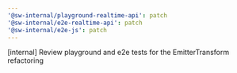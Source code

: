 ```yaml
---
'@sw-internal/playground-realtime-api': patch
'@sw-internal/e2e-realtime-api': patch
'@sw-internal/e2e-js': patch
---
```


[internal] Review playground and e2e tests for the EmitterTransform refactoring
